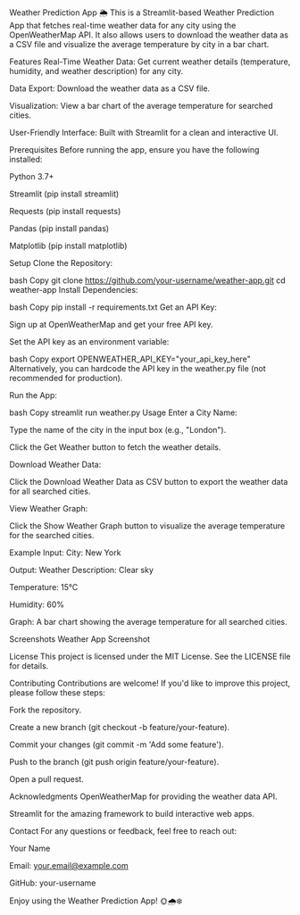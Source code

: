 
Weather Prediction App 🌦️
This is a Streamlit-based Weather Prediction App that fetches real-time weather data for any city using the OpenWeatherMap API. It also allows users to download the weather data as a CSV file and visualize the average temperature by city in a bar chart.

Features
Real-Time Weather Data: Get current weather details (temperature, humidity, and weather description) for any city.

Data Export: Download the weather data as a CSV file.

Visualization: View a bar chart of the average temperature for searched cities.

User-Friendly Interface: Built with Streamlit for a clean and interactive UI.

Prerequisites
Before running the app, ensure you have the following installed:

Python 3.7+

Streamlit (pip install streamlit)

Requests (pip install requests)

Pandas (pip install pandas)

Matplotlib (pip install matplotlib)

Setup
Clone the Repository:

bash
Copy
git clone https://github.com/your-username/weather-app.git
cd weather-app
Install Dependencies:

bash
Copy
pip install -r requirements.txt
Get an API Key:

Sign up at OpenWeatherMap and get your free API key.

Set the API key as an environment variable:

bash
Copy
export OPENWEATHER_API_KEY="your_api_key_here"
Alternatively, you can hardcode the API key in the weather.py file (not recommended for production).

Run the App:

bash
Copy
streamlit run weather.py
Usage
Enter a City Name:

Type the name of the city in the input box (e.g., "London").

Click the Get Weather button to fetch the weather details.

Download Weather Data:

Click the Download Weather Data as CSV button to export the weather data for all searched cities.

View Weather Graph:

Click the Show Weather Graph button to visualize the average temperature for the searched cities.

Example
Input:
City: New York

Output:
Weather Description: Clear sky

Temperature: 15°C

Humidity: 60%

Graph:
A bar chart showing the average temperature for all searched cities.

Screenshots
Weather App Screenshot

License
This project is licensed under the MIT License. See the LICENSE file for details.

Contributing
Contributions are welcome! If you'd like to improve this project, please follow these steps:

Fork the repository.

Create a new branch (git checkout -b feature/your-feature).

Commit your changes (git commit -m 'Add some feature').

Push to the branch (git push origin feature/your-feature).

Open a pull request.

Acknowledgments
OpenWeatherMap for providing the weather data API.

Streamlit for the amazing framework to build interactive web apps.

Contact
For any questions or feedback, feel free to reach out:

Your Name

Email: your.email@example.com

GitHub: your-username

Enjoy using the Weather Prediction App! 🌞🌧️❄️
